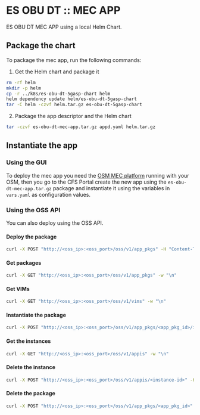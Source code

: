 # ES OBU DT :: MEC APP

ES OBU DT MEC APP using a local Helm Chart.

## Package the chart

To package the mec app, run the following commands:

1. Get the Helm chart and package it

```bash
rm -rf helm
mkdir -p helm
cp -r ../k8s/es-obu-dt-5gasp-chart helm
helm dependency update helm/es-obu-dt-5gasp-chart
tar -C helm -czvf helm.tar.gz es-obu-dt-5gasp-chart
```

2. Package the app descriptor and the Helm chart

```bash
tar -czvf es-obu-dt-mec-app.tar.gz appd.yaml helm.tar.gz
```

## Instantiate the app

### Using the GUI

To deploy the mec app you need the [OSM MEC platform](https://github.com/ATNoG/osm-mec) running with your OSM, then you go to the CFS Portal create the new app using the `es-obu-dt-mec-app.tar.gz` package and instantiate it using the variables in `vars.yaml` as configuration values.

### Using the OSS API

You can also deploy using the OSS API.

#### Deploy the package

```bash
curl -X POST "http://<oss_ip>:<oss_port>/oss/v1/app_pkgs" -H "Content-Type: multipart/form-data" -F "appd=@es-obu-dt-mec-app.tar.gz" -w "\n"
```

#### Get packages

```bash
curl -X GET "http://<oss_ip>:<oss_port>/oss/v1/app_pkgs" -w "\n"
```

#### Get VIMs

```bash
curl -X GET "http://<oss_ip>:<oss_port>/oss/v1/vims" -w "\n"
```

#### Instantiate the package

```bash
curl -X POST "http://<oss_ip>:<oss_port>/oss/v1/app_pkgs/<app_pkg_id>/instantiate" -H "Content-Type: multipart/form-data" -F "name=<name>" -F "description=<Description>" -F "vim_id=<vim_id>" -F "config=$(< vars.yaml)" -w "\n"
```

#### Get the instances

```bash
curl -X GET "http://<oss_ip>:<oss_port>/oss/v1/appis" -w "\n"
```

#### Delete the instance

```bash
curl -X POST "http://<oss_ip>:<oss_port>/oss/v1/appis/<instance-id>" -H "Content-Type: application/json" -d "{}"  -w "\n"
```

#### Delete the package

```bash
curl -X POST "http://<oss_ip>:<oss_port>/oss/v1/app_pkgs/<app_pkg_id>" -H "Content-Type: application/json" -d "{}" -w "\n"
```
